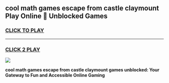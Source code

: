 
## cool math games escape from castle claymount Play Online 👋 Unblocked Games
<h3>
<a href="https://news.freeplayer.one?title=cool_math_games_escape_from_castle_claymount&ref=17CMG">CLICK TO PLAY</a></h3>
<hr>

<h3>
<a href="https://news.freeplayer.one?title=cool_math_games_escape_from_castle_claymount&ref=17CMG">CLICK 2 PLAY</a>
  
</h3>

<a href="https://news.freeplayer.one?title=cool_math_games_escape_from_castle_claymount&ref=17CMG/"><img src="https://clearcache.store/games.png"></a>


**cool math games escape from castle claymount games unblocked: Your Gateway to Fun and Accessible Online Gaming**
